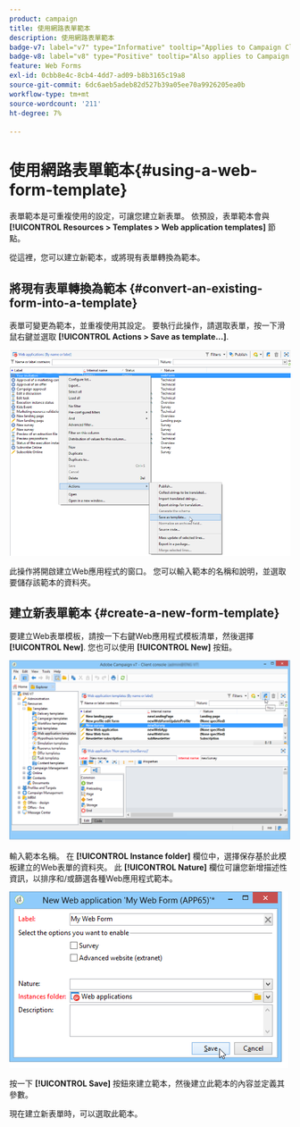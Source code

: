 ```yaml
---
product: campaign
title: 使用網路表單範本
description: 使用網路表單範本
badge-v7: label="v7" type="Informative" tooltip="Applies to Campaign Classic v7"
badge-v8: label="v8" type="Positive" tooltip="Also applies to Campaign v8"
feature: Web Forms
exl-id: 0cbb8e4c-8cb4-4dd7-ad09-b8b3165c19a8
source-git-commit: 6dc6aeb5adeb82d527b39a05ee70a9926205ea0b
workflow-type: tm+mt
source-wordcount: '211'
ht-degree: 7%

---
```


# 使用網路表單範本{#using-a-web-form-template}



表單範本是可重複使用的設定，可讓您建立新表單。 依預設，表單範本會與 **[!UICONTROL Resources > Templates > Web application templates]** 節點。

從這裡，您可以建立新範本，或將現有表單轉換為範本。

## 將現有表單轉換為範本 {#convert-an-existing-form-into-a-template}

表單可變更為範本，並重複使用其設定。 要執行此操作，請選取表單，按一下滑鼠右鍵並選取 **[!UICONTROL Actions > Save as template...]**.

![](assets/s_ncs_admin_survey_saveastemplate.png)

此操作將開啟建立Web應用程式的窗口。 您可以輸入範本的名稱和說明，並選取要儲存該範本的資料夾。

## 建立新表單範本 {#create-a-new-form-template}

要建立Web表單模板，請按一下右鍵Web應用程式模板清單，然後選擇 **[!UICONTROL New]**. 您也可以使用 **[!UICONTROL New]** 按鈕。

![](assets/s_ncs_admin_survey_createtemplate.png)

輸入範本名稱。 在 **[!UICONTROL Instance folder]** 欄位中，選擇保存基於此模板建立的Web表單的資料夾。 此 **[!UICONTROL Nature]** 欄位可讓您新增描述性資訊，以排序和/或篩選各種Web應用程式範本。

![](assets/s_ncs_admin_survey_createtemplate_details.png)

按一下 **[!UICONTROL Save]** 按鈕來建立範本，然後建立此範本的內容並定義其參數。

現在建立新表單時，可以選取此範本。
